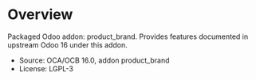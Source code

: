 # Overview

Packaged Odoo addon: product_brand. Provides features documented in upstream Odoo 16 under this addon.

- Source: OCA/OCB 16.0, addon product_brand
- License: LGPL-3
